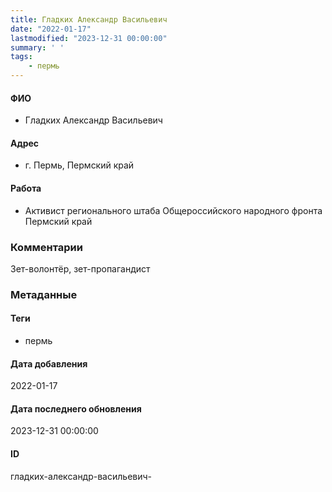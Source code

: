 ```yaml
---
title: Гладких Александр Васильевич
date: "2022-01-17"
lastmodified: "2023-12-31 00:00:00"
summary: ' '
tags: 
    - пермь
---
```

<!--# pp1-->
<!--## Фигурант-->
<!--### Личные данные-->
#### ФИО
- Гладких Александр Васильевич
#### Адрес
- г. Пермь, Пермский край
#### Работа
- Активист регионального штаба Общероссийского народного фронта Пермский край
### Комментарии
Зет-волонтёр, зет-пропагандист
### Метаданные
#### Теги
- пермь
#### Дата добавления
2022-01-17
#### Дата последнего обновления
2023-12-31 00:00:00
#### ID
гладких-александр-васильевич-
<!--## END;-->
